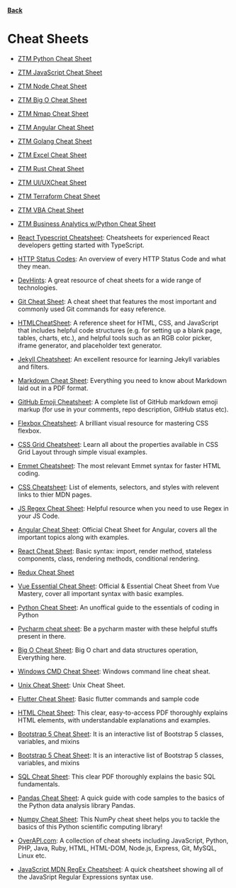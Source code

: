 **[Back](/README.md/)**

# Cheat Sheets

- [ZTM Python Cheat Sheet](https://zerotomastery.io/cheatsheets/python-cheat-sheet)
- [ZTM JavaScript Cheat Sheet](https://zerotomastery.io/cheatsheets/javascript-cheatsheet-the-advanced-concepts)
- [ZTM Node Cheat Sheet](https://zerotomastery.io/cheatsheets/node-js-cheat-sheet/)
- [ZTM Big O Cheat Sheet](https://zerotomastery.io/cheatsheets/big-o-cheat-sheet)
- [ZTM Nmap Cheat Sheet](https://zerotomastery.io/cheatsheets/nmap-cheat-sheet)
- [ZTM Angular Cheat Sheet](https://zerotomastery.io/cheatsheets/angular-cheat-sheet)
- [ZTM Golang Cheat Sheet](https://zerotomastery.io/cheatsheets/golang-cheat-sheet)
- [ZTM Excel Cheat Sheet](https://zerotomastery.io/cheatsheets/excel-cheat-sheet/)
- [ZTM Rust Cheat Sheet](https://zerotomastery.io/cheatsheets/rust-cheat-sheet/)
- [ZTM UI/UXCheat Sheet](https://zerotomastery.io/cheatsheets/ui-ux-design-cheat-sheet/)
- [ZTM Terraform Cheat Sheet](https://zerotomastery.io/cheatsheets/terraform-cheat-sheet/)
- [ZTM VBA Cheat Sheet](https://zerotomastery.io/cheatsheets/vba-cheat-sheet/)
- [ZTM Business Analytics w/Python Cheat Sheet](https://zerotomastery.io/cheatsheets/business-analytics-cheat-sheet/)

- [React Typescript Cheatsheet](https://react-typescript-cheatsheet.netlify.app/): Cheatsheets for experienced React developers getting started with TypeScript.

- [HTTP Status Codes](https://www.abstractapi.com/http-status-codes): An overview of every HTTP Status Code and what they mean.

- [DevHints](https://devhints.io/): A great resource of cheat sheets for a wide range of technologies.

- [Git Cheat Sheet](https://education.github.com/git-cheat-sheet-education.pdf): A cheat sheet that features the most important and commonly used Git commands for easy reference.

- [HTMLCheatSheet](https://htmlcheatsheet.com/): A reference sheet for HTML, CSS, and JavaScript that includes helpful code structures (e.g. for setting up a blank page, tables, charts, etc.), and helpful tools such as an RGB color picker, iframe generator, and placeholder text generator.

- [Jekyll Cheatsheet](https://learn.cloudcannon.com/jekyll-cheat-sheet/): An excellent resource for learning Jekyll variables and filters.

- [Markdown Cheat Sheet](https://guides.github.com/pdfs/markdown-cheatsheet-online.pdf): Everything you need to know about Markdown laid out in a PDF format.

- [GitHub Emoji Cheatsheet](https://gist.github.com/rxaviers/7360908): A complete list of GitHub markdown emoji markup (for use in your comments, repo description, GitHub status etc).

- [Flexbox Cheatsheet](https://darekkay.com/dev/flexbox-cheatsheet.html): A brilliant visual resource for mastering CSS flexbox.

- [CSS Grid Cheatsheet](http://grid.malven.co): Learn all about the properties available in CSS Grid Layout through simple visual examples.

- [Emmet Cheatsheet](https://docs.emmet.io/cheat-sheet/): The most relevant Emmet syntax for faster HTML coding.

- [CSS Cheatsheet](http://overapi.com/css): List of elements, selectors, and styles with relevent links to thier MDN pages.

- [JS Regex Cheat Sheet](https://devinduct.com/cheatsheet/10/regex): Helpful resource when you need to use Regex in your JS Code.

- [Angular Cheat Sheet](https://angular.io/guide/cheatsheet): Official Cheat Sheet for Angular, covers all the important topics along with examples.

- [React Cheat Sheet](https://ihatetomatoes.net/wp-content/uploads/2017/01/react-cheat-sheet.pdf): Basic syntax: import, render method, stateless components, class, rendering methods, conditional rendering.

- [Redux Cheat Sheet](https://devhints.io/redux)

- [Vue Essential Cheat Sheet](https://www.vuemastery.com/pdf/Vue-Essentials-Cheat-Sheet.pdf): Official & Essential Cheat Sheet from Vue Mastery, cover all important syntax with basic examples.

- [Python Cheat Sheet](https://www.codeconquest.com/wp-content/uploads/Python-Cheat-Sheet-by-CodeConquestDOTcom.jpg): An unoffical guide to the essentials of coding in Python

- [Pycharm cheat sheet](https://www.pngkey.com/maxpic/u2e6w7q8r5w7q8o0/): Be a pycharm master with these helpful stuffs present in there.

- [Big O Cheat Sheet](http://biercoff.com/content/images/2016/07/Screenshot-2016-07-15-16-16-10.png): Big O chart and data structures operation, Everything here.

- [Windows CMD Cheat Sheet](https://www.sans.org/security-resources/sec560/windows_command_line_sheet_v1.pdf): Windows command line cheat sheat.

- [Unix Cheat Sheet](http://www.mathcs.emory.edu/~valerie/courses/fall10/155/resources/unix_cheatsheet.html): Unix Cheat Sheet.

- [Flutter Cheat Sheet](https://howtodothisinflutter.com/): Basic flutter commands and sample code

- [HTML Cheat Sheet](https://html.com/wp-content/uploads/html-cheat-sheet.pdf): This clear, easy-to-access PDF thoroughly explains HTML elements, with understandable explanations and examples.
- [Bootstrap 5 Cheat Sheet](https://bootstrap-cheatsheet.themeselection.com/): It is an interactive list of Bootstrap 5 classes, variables, and mixins

- [Bootstrap 5 Cheat Sheet](https://bootstrap-cheatsheet.themeselection.com/): It is an interactive list of Bootstrap 5 classes, variables, and mixins

- [SQL Cheat Sheet](https://www.sqltutorial.org/wp-content/uploads/2016/04/SQL-cheat-sheet.pdf): This clear PDF thoroughly explains the basic SQL fundamentals.

- [Pandas Cheat Sheet](http://datacamp-community-prod.s3.amazonaws.com/f04456d7-8e61-482f-9cc9-da6f7f25fc9b): A quick guide with code samples to the basics of the Python data analysis library Pandas.

- [Numpy Cheat Sheet](http://datacamp-community-prod.s3.amazonaws.com/da466534-51fe-4c6d-b0cb-154f4782eb54): This NumPy cheat sheet helps you to tackle the basics of this Python scientific computing library!

- [OverAPI.com](https://overapi.com/): A collection of cheat sheets including JavaScript, Python, PHP, Java, Ruby, HTML, HTML-DOM, Node.js, Express, Git, MySQL, Linux etc.

- [JavaScript MDN RegEx Cheatsheet](https://developer.mozilla.org/en-US/docs/Web/JavaScript/Guide/Regular_Expressions/Cheatsheet): A quick cheatsheet showing all of the JavaSript Regular Expressions syntax use.
